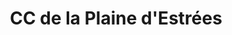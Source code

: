 ---
imageUrl: https://cyclopolis.lavilleavelo.org/cartes-minutes/PlaineEstrees_Muscu.png
title: CC de la Plaine d'Estrées
description: 🚲 Vélo musculaire
link: https://cartes-minutes.lavilleavelo.org/cartovelo/carteminuteCCdelaPlainedEstreesVeloMuscu.html
index: 23
---